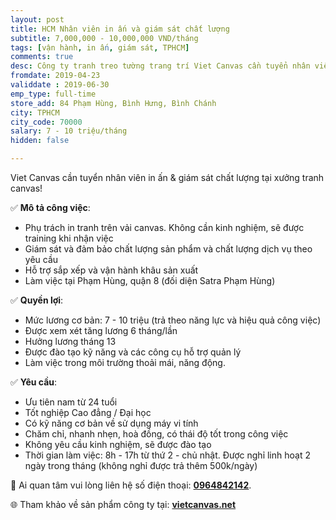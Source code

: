 ```yaml
---
layout: post
title: HCM Nhân viên in ấn và giám sát chất lượng
subtitle: 7,000,000 - 10,000,000 VND/tháng
tags: [vận hành, in ấn, giám sát, TPHCM]
comments: true
desc: Công ty tranh treo tường trang trí Viet Canvas cần tuyển nhân viên in ấn & giám sát chất lượng tại xưởng tranh canvas. Mức lương cơ bản từ 7 - 10 triệu (trả theo năng lực và hiệu quả công việc). Có lương tháng 13, được tăng lương 6 tháng một lần.
fromdate: 2019-04-23
validdate : 2019-06-30
emp_type: full-time
store_add: 84 Phạm Hùng, Bình Hưng, Bình Chánh
city: TPHCM
city_code: 70000
salary: 7 - 10 triệu/tháng
hidden: false

---
```


Viet Canvas cần tuyển nhân viên in ấn & giám sát chất lượng tại xưởng tranh canvas!

✅ **Mô tả công việc**:

- Phụ trách in tranh trên vải canvas. Không cần kinh nghiệm, sẽ được training khi nhận việc
- Giám sát và đảm bảo chất lượng sản phẩm và chất lượng dịch vụ theo yêu cầu
- Hỗ trợ sắp xếp và vận hành khâu sản xuất
- Làm việc tại Phạm Hùng, quận 8 (đối diện Satra Phạm Hùng)

✅ **Quyền lợi**:

- Mức lương cơ bản: 7 - 10 triệu (trả theo năng lực và hiệu quả công việc)
- Được xem xét tăng lương 6 tháng/lần
- Hưởng lương tháng 13
- Được đào tạo kỹ năng và các công cụ hỗ trợ quản lý
- Làm việc trong môi trường thoải mái, năng động.

✅ **Yêu cầu**:

+ Ưu tiên nam từ 24 tuổi
+ Tốt nghiệp Cao đẳng / Đại học
+ Có kỹ năng cơ bản về sử dụng máy vi tính
+ Chăm chỉ, nhanh nhẹn, hoà đồng, có thái độ tốt trong công việc
+ Không yêu cầu kinh nghiệm, sẽ được đào tạo
+ Thời gian làm việc: 8h - 17h từ thứ 2 - chủ nhật. Được nghỉ linh hoạt 2 ngày trong tháng (không nghỉ được trả thêm 500k/ngày)

📲 Ai quan tâm vui lòng liên hệ số điện thoại: [**0964842142**](tel:0964842142).

🌐 Tham khảo về sản phẩm công ty tại: [**vietcanvas.net**](https://vietcanvas.net/)